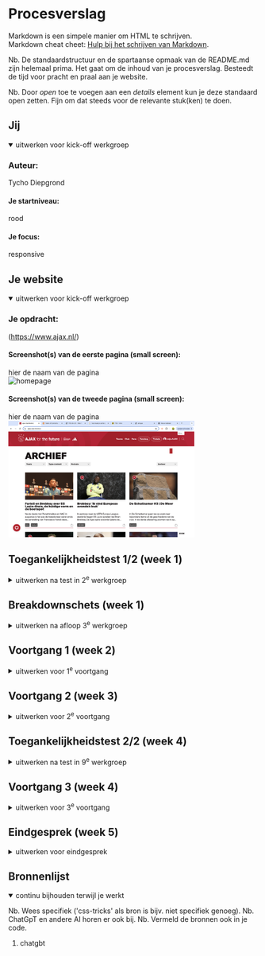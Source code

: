# Procesverslag
Markdown is een simpele manier om HTML te schrijven.  
Markdown cheat cheet: [Hulp bij het schrijven van Markdown](https://github.com/adam-p/markdown-here/wiki/Markdown-Cheatsheet).

Nb. De standaardstructuur en de spartaanse opmaak van de README.md zijn helemaal prima. Het gaat om de inhoud van je procesverslag. Besteedt de tijd voor pracht en praal aan je website.

Nb. Door *open* toe te voegen aan een *details* element kun je deze standaard open zetten. Fijn om dat steeds voor de relevante stuk(ken) te doen.





## Jij

<details open>
  <summary>uitwerken voor kick-off werkgroep</summary>

  ### Auteur:
  Tycho Diepgrond

  #### Je startniveau:
  rood

  #### Je focus:
  responsive
</details>





## Je website

<details open>
  <summary>uitwerken voor kick-off werkgroep</summary>

  ### Je opdracht:
  (https://www.ajax.nl/)

  #### Screenshot(s) van de eerste pagina (small screen): 
  hier de naam van de pagina  
  <img src="readme-images/beginscherm.png" width="375px" alt="homepage">

  #### Screenshot(s) van de tweede pagina (small screen):
  hier de naam van de pagina  
  <img src="readme-images/ss-archief-pagina.png" width="375px" alt="archief">
 
</details>



## Toegankelijkheidstest 1/2 (week 1)

<details>
  <summary>uitwerken na test in 2<sup>e</sup> werkgroep</summary>

  ### Bevindingen
 Voor mijn test heb ik samengewerkt met Joost. Tijdens het proces merkten we dat sommige aspecten van de test behoorlijk ingewikkeld waren, wat ervoor zorgde dat niet alles meteen duidelijk was.

Een belangrijk aandachtspunt was dat de HTML-code veel fouten liet zien in de validator. Dit is iets wat ik zeker wil verbeteren in mijn website. Daarnaast viel het ons op dat er geen alternatieve tekst werd gebruikt bij grafieken en andere complexe afbeeldingen, wat de toegankelijkheid aanzienlijk kan belemmeren.

Verder was er geen transcriptie beschikbaar voor de audio-inhoud, wat problematisch is voor gebruikers die slechthorend zijn of in situaties waarin geluid niet gebruikt kan worden. Ook ontbrak een skiplink, een essentiële functie voor gebruikers die navigeren met een toetsenbord of schermlezer.

Andere gemiste functionaliteiten waren een light- en dark-modus, een high-contrastmodus voor visueel beperkte gebruikers, en de mogelijkheid om achtergrondvideo’s te pauzeren. Deze verbeterpunten zullen bijdragen aan een betere toegankelijkheid en gebruikservaring van de website.
</details>



## Breakdownschets (week 1)

<details>
  <summary>uitwerken na afloop 3<sup>e</sup> werkgroep</summary>

  ### de hele pagina: 
  <img src="readme-images/FED-homebage-breakdown.jpg" width="375px" alt="breakdown van de hele pagina">

  ### dynamisch deel (bijv menu): 
  <img src="readme-images/carousel-dynamisch-ss.png" width="375px" alt="breakdown van een dynamisch deel">

  ### wellicht nog een dynamisch deel (bijv filter): 
  <img src="readme-images/dynamisch-menu-ss.png" width="375px" alt="breakdown van nog een dynamisch deel">
</details>





## Voortgang 1 (week 2)

<details>
  <summary>uitwerken voor 1<sup>e</sup> voortgang</summary>

  ### Stand van zaken
  Ik ben begonnen met alle content in het html bestand te plaatsen hier had ik weinig problemen mee omdat ik dit al best goed onder de knie had. waar ik nog wel wat problemen ervaarde was hoeveel sections ik voor 1 deel moet gebruiken dit heeft mij best wel wat tijd gekost om alles goed en logisch onder elkaar te krijgen. het lastige hier van was dat ik eerst alleen 2 artikelen boven aan had staan die ik wel samen responsief wil maken later dus moest ik goed uitzoeken zonder divs en classes te gebuiken. dit is uiteindelijk goed gelukt.

  ### foto 1: dit vond ik lastig maar is uit eindelijk goed gekomen:
  <img src="readme-images/code-eerste-2-artikelen.png" width="375px" alt="eerste 2 artikelen">




  ### Agenda voor meeting
  samen met je groepje opstellen

  | Tycho: 
  als eerst willen we het gaan hebben over hoe we text over plaatjes kunnen plaatsen| tess: nu willen we het gaan hebben over grids en hoe je het best verschillende elementen aanspreekt.| Bente: wat meer te weten komen over de agenda en de planning de komende weken. 

  ### Verslag van meeting
  hier na afloop snel de uitkomsten van de meeting vastleggen

  - https://docs.emmet.io/cheat-sheet/ voor sneller code schhrijven
  - ik weet nu hoe ik doormiddel van grid tekst over plaatjes heen kan plaatsen, dit heeft mij erg goed geholpen om de eerste sectie te stijlen en dit heeft mij ook geholpen om grid echt goed te begrijpen. 
  - ik heb tijdens dit gesprek ook geleerd hoe ik verschillende elementen moest aanspreken dus hoe je in je css een bepaald element aanspreekt. denk hierbij aan: nth of type en hoe je meerdere achter elkaar kan plaatsen
  - hier gregen we ook een beter inzicht in hoe het komende weken er aan toe zou gaan.
  - ⁠Alle fonts in een mapje ‘font’ zetten in je basiswebsite map. Hoofdletters mag als je het goed doet. En gekke puntjes enzo weghalen.
  - ⁠Via inspecteren en kenmerken kun je afbeeldingen en fonts downloaden en bekijken
  - ⁠../fonts in css
  - ⁠Wanneer je normaal en Italic hebt bijvoorbeeld. 2x foutface opnemen in css bestand en dan font-style veranderen naar Italic.
  - ⁠Sterretje margin, padding en fontfamily

  - ⁠Mobiele weergave uitzetten bij inspecteren

  - ⁠Font-size: ..vw; Voor het verschuiven tekst of afbeeldingen
  - ⁠Font-size:clamp(1.5e  7vw, 5em); zodat de tekst niet kleiner wordt dan 1.5em en niet groter dan 5em.

  - ⁠List maken van articles bijvoorbeeld voor een carrousel. (Flexbox gebruiken)


  - ⁠li*3 betekent 3x een li = dat is emmet
  - nav>ul>li*5>a = dat is emmet 
</details>





## Voortgang 2 (week 3)

<details>
  <summary>uitwerken voor 2<sup>e</sup> voortgang</summary>

  ### Stand van zaken
  ik ben hier niet heel veel verder gekomen dan vorige keer en dat komt omdat ik veel bezig was met het opmaken van de eerste artielen en de header voor small screen dit bleek toch best wat tijd te kosten. wat eigen niet zo heel goed ging en waar veel tijd naar toe ging was het maken van een carousel en hoe ik hier ook weer moest kijken hoeveel artikels binnen een sectie moesten zodat ik alles helder kon aanspreken in mijn css. 

  ### foto 1: dit vond ik lastig maar is uit eindelijk goed gekomen:


  ### Agenda voor meeting
  samen met je groepje opstellen
  Tycho: hoe krijg ik margin aan de zijkanten van het grid om alles goed uit te lijnen. bente: hamburger icoon is weg en die wil ik weer terug hebben. rest van het groepje was ziek dus die hadden geen vragen.  

  ### Verslag van meeting
  hier na afloop snel de uitkomsten van de meeting vastleggen

  - @fontface werd nog even goed behandeld omdat dat nog niet helemaal duidelijk was hoe je die moest gebruiken 
  - mijn grid werkte niet ik de artikelen niet direct uit de main aansprook waardoor het niet werkte ik had eerst dit: articel:nth-oftype(1) maar het moest zijn: main > articel:nth-of-type(1). verder is het mij nu ook gelukt om margin tussen de grids te grijgen doormiddel van collum gap en row gap. 
  - er werd even goed door alles heen gekeken om te kijken of alle code een beetje netjes was.


</details>





## Toegankelijkheidstest 2/2 (week 4)

<details>
  <summary>uitwerken na test in 9<sup>e</sup> werkgroep</summary>

  ### Bevindingen
  Lijst met je bevindingen die in de test naar voren kwamen (geef ook aan wat er verbeterd is):
  
  
  Een groot pluspunt van mijn website is dat mijn HTML volledig correct is en zonder enige validatiefouten. Dit blijkt uit de validatietest die ik heb uitgevoerd. Dit is iets wat mijn website onderscheidt van die van Ajax, waar meerdere fouten in de HTML-structuur aanwezig zijn.
   <img src="readme-images/validator.png" width="375px" alt="validation van mij html">

 Elke sectie in mijn website is voorzien van een duidelijke en unieke titel, wat zorgt voor structuur en overzicht. Dit is niet altijd het geval bij de Ajax-website, waar sommige secties ontbreken of geen aparte titels hebben. Door het toevoegen van een duidelijke structuur, verbetert de toegankelijkheid en wordt mijn website logischer opgebouwd voor gebruikers en screenreaders. 
   <img src="readme-images/alle-sections-h2.png" width="375px" alt="alle section hebben een h2">

  Elke pagina van mijn website bevat een H1-tag, zoals het hoort volgens webstandaarden. Dit zorgt ervoor dat de belangrijkste informatie direct herkend wordt. Dit is een verbetering ten opzichte van de Ajax-website, waar dit niet altijd consequent wordt toegepast.
   <img src="readme-images/elke-pagina-h1.png" width="375px" alt="h1">

  Het toevoegen van een tab-stijl is helaas niet gelukt binnen de gestelde tijd, maar ik heb er wel voor gezorgd dat elk interactief element op mijn website toegankelijk is met het toetsenbord. Dit maakt mijn website gebruiksvriendelijker voor mensen die navigeren zonder muis.
  <img src="readme-images/tab-decoration.png" width="375px" alt="tab deco">
  - wel is elk element die aangesproken wilt worden tab baar. 
  <img src="readme-images/tab-decoration.png" width="375px" alt="tab deco">

  -text altanatief voor coplexe foto's was niet nodig dus heb ik ook niet toegevoegd. 

Mijn website biedt zowel een dark mode als een light mode, wat een enorme verbetering is voor de toegankelijkheid. Gebruikers kunnen hiermee de modus kiezen die het meest comfortabel is voor hun ogen. De Ajax-website heeft deze functionaliteit niet, waardoor mijn website hierin duidelijk een stap vooruit is.

  dark mode:
  <img src="readme-images/dark-mode.png" width="375px" alt="dark mode">

  light mode:
  <img src="readme-images/light-mode.png" width="375px" alt="light mode">

  Daarnaast heb ik een high contrast-modus toegevoegd aan mijn website. Dit verbetert de leesbaarheid voor gebruikers met een visuele beperking. Ook deze functie ontbreekt op de Ajax-website, wat wederom een voordeel voor mijn ontwerp is.

 In de oorspronkelijke versie van mijn website had ik knoppen opgenomen binnen een <ul> element. Dit is echter geen goede manier en kan verwarrend zijn voor gebruikers en screenreaders. Na ons gesprek heb ik dit aangepast en nu worden de knoppen correct buiten de lijst geplaatst.

  het gaat om deze li:
  <img src="readme-images/ul-niet-samen met-button.png" width="375px" alt="ul-en-button">


  hoe het eerst was: 
  <img src="readme-images/button-fout.png" width="375px" alt="eerst">

  hoe het nu is:
  <img src="readme-images/button-goed.png" width="375px" alt="hoe het nu is">

  decoratie in een section gedaan. dit heb ik gedaan omdat ik dacht dat alle elementen een heading nodig hadden dus heb ik een section aangemaakt en daar een h2 in geplaatst. ik heb de foto's ook een alt text gegeven wat dus ook niet moest omdat het een decoraties was 

  <img src="readme-images/decoration.png" width="auto" alt="decoration">
  wat ik in mijn code fout deed: 
  <img src="readme-images/deco-fout.png" width="375px" alt="tab deco">


Conclusie

Mijn website heeft de test goed doorstaan en is gevalideerd als een technisch correcte en toegankelijke website. Dankzij de aanpassingen die ik heb gedaan, voldoet mijn site aan de standaard en is hij gebruiksvriendelijk voor het publiek. De combinatie van validatie, toegankelijkheidsopties en een gestructureerde opzet maakt mijn website klaar om online te gaan. 🎉


hele checklist:

<img src="readme-images/pagina-1.jpeg" width="375px" alt="pagina1">

<img src="readme-images/pagina-2.jpeg" width="375px" alt="pagina2">

<img src="readme-images/pagina-3.jpeg" width="375px" alt="pagina3">

<img src="readme-images/pagina-4.jpeg" width="375px" alt="pagina4">

<img src="readme-images/pagina-5.jpeg" width="375px" alt="pagina5">


</details>





## Voortgang 3 (week 4)

<details>
  <summary>uitwerken voor 3<sup>e</sup> voortgang</summary>

  ### Stand van zaken
hier is eigenlijk het meest progressie geweest omdat het natturlijk aan het einde kwam. 
wat ik heb gedaan:
- header responsive gemaakt en het hamburger menu werkent gekrgen met js
- microinteractie gemaakt met js door het deel icoontje om te toveren naar zodra je deze aandrukt hij rood wordt en er 1 bij komt in de header.
- hele 2de pagina gemaakt en deze ook responsief gemaakt dit was nog erg lastig omdat alles weer binnen een grid moest wat ik nogsteeds onder de knie aan het rkijgen was.
- eerste pagina voorzien van alle vormgeving
- een probleem waar ik nog tegen aan liep was dat ik overal al margin had gebruikt terwijl ik dat veel makkelijker algemeen kon doen. dit heb ik aangepast zodat het hele document dezelfde margins en paddings heeft.
- ik heb mij custom properties nu pas toegevoegd (oeps 😬) en deze overal toegepast aan mijn document. 

 ### foto 1: dit vond ik lastig maar is uit eindelijk goed gekomen:
  <img src="readme-images/artikelen-responsief .png" width="375px" alt="artikelen responsief gekregen op pagina 2">

  <img src="readme-images/artikelen-responsief-home.png" width="375px" alt="artikelen responsief gekregen op homepage">

  <img src="readme-images/header responsief .png" width="375px" alt="header responsief gekregen 1">

  <img src="readme-images/header-responsief-2.png" width="375px" alt="header responsief gekregen 2>

  <img src="readme-images/header-responsief-3.png" width="375px" alt="header responsief gekregen 3>


  ### Agenda voor meeting
  samen met je groepje opstellen
  bente: Mijn vraag voor morgen is is dat mijn scroll animatie niet meer werkt, en wil weten wat ik nu anders moet doen. Tycho: Ik wil weten hoe ik mijn grid in de footer helemaal responsive maak. Tess: ik wil nog wat vragen over hoe ik grids naast elkaar kan zetten


  ### Verslag van meeting
  hier na afloop snel de uitkomsten van de meeting vastleggen

  We hadden het vrijdag vooral weer gehad over grid v, en over dat ik mijn(Bente) scroll balk via css moest maken in plaats van Java, en dat het belangrijk is om dingen echt goed aan te roepen, en over hoe je een afbeelding een maximale hoogte kan geven

  - margin onder mijn carousel om de scrollbar te veranderen. 
</details>





## Eindgesprek (week 5)

<details>
  <summary>uitwerken voor eindgesprek</summary>

  ### Je uitkomst - karakteristiek screenshots:

  <img src="readme-images/homepage-full-1.png" width="375px" alt="uitomst opdracht 1">

  <img src="readme-images/homepage-full-2.png" width="375px" alt="uitomst opdracht 1">

  <img src="readme-images/archief-full.png" width="375px" alt="uitomst opdracht 1">

  <img src="readme-images/archief-middel.png" width="375px" alt="uitomst opdracht 1">

  <img src="readme-images/archief-small.png" width="375px" alt="uitomst opdracht 1">

  <img src="readme-images/footer-full.png" width="375px" alt="uitomst opdracht 1">

<img src="readme-images/microinteractie-state-1 .png" width="375px" alt="uitomst opdracht 1">

<img src="readme-images/microinteractie-state-2.png" width="375px" alt="uitomst opdracht 1">



  ### Dit ging goed/Heb ik geleerd: 
  ik heb geleerd responsief te werk te gaan. ik ben trots op mijn header hoe die voledig responsive is en verschillende buttons en grote heeft. verder ben ik ook trots op mijn zoekbalk en mijn hamburger menu. 

  <img src="readme-images/zoekbalk.png" width="375px" alt="top">

  <img src="readme-images/hamburgermenu.png" width="375px" alt="top">

  <img src="readme-images/homepage-full-1.png" width="375px" alt="top">


  ### Dit was lastig/Is niet gelukt:
  het is mij niet gelukt om de laatste section goed te laten werken dit kwam vooral omdat ik te weinig tijd had en het overzicht een beetje verloor. er moesten ook weer meer section toegevoegd worden dus dat ging niet optijd lukken. ik heb dat gedeelde wel opgemaakt maar niet werkend gekregen. 

  het lastigste was om mijn microinteractie te implenteren in mijn website hier heb ik dus een aantal dingen aan AI gevraagd omdat ik er geeoon niet uitkwam(Ik geeft in mijn code aan waar ik chatgbt heb gebruikt).

  <img src="readme-images/failed-artikel-home.png" width="375px" alt="bummer">

  <img src="readme-images/js-microinteractei.png" width="375px" alt="bummer">
</details>





## Bronnenlijst

<details open>
  <summary>continu bijhouden terwijl je werkt</summary>

  Nb. Wees specifiek ('css-tricks' als bron is bijv. niet specifiek genoeg). 
  Nb. ChatGpT en andere AI horen er ook bij.
  Nb. Vermeld de bronnen ook in je code.

  1. chatgbt

</details>
